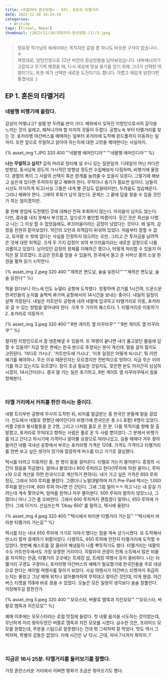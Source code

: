 ```yaml
---
title: <히말라야 환상방황> - EP1. 혼돈의 타멜거리
date: 2022-12-28 18:14:19
categories:
  - Writing
tags: [Travel, Nepal]
thumbnail: /2022/12/28/히말라야-환상방황-(1)/3.jpeg
---
```


> 정유정 작가님의 에세이와는 목적지만 같을 뿐 하나도 비슷한 구석이 없습니다..ㅎ <br>
> 제멋대로, 엉망진창으로 22년 버전의 환상방황을 담아보았습니다. 내부에너지가 고갈되고 무기력 해졌을 때, 다시 세상에 맞설 용기를 얻기 위해 그녀가 선택한 여행이기도, 또한 제가 선택한 새로운 도전이기도 합니다. 가볍고 재밌게 읽힌다면 좋겠네요 :)

## EP 1. 혼돈의 타멜거리

### 네팔행 비행기에 올랐다.

감상이 어떻냐고? 설렘 반 두려움 반이 크다. 해외에서 잊혀진 이방인으로서의 감각을 느끼는 것이 설레고, 헤쳐나가야 할 미지의 것들이 두렵다. 공항노숙 부터 타멜거리를 찾는 것. 포카라행 야간버스를 예매하는 일부터 포카라에 도착해 윈드폴까지 이동하는 일까지. 또한 앞으로 무얼하고 살아야 하는지에 대한 고민을 해야한다는 사실까지.

{% asset_img 1.JPG 320 400 "'네팔행 에어인디아'" "'네팔행 에어인디아'" %}

**나는 무얼하고 싶지?** 감히 머리로 정리해 낼 수나 있는 질문일까. 디테일이 아닌 커다란 방향성, 동서남북 정도의 거시적인 방향성 정도만 수립해보자 다짐하며, 비행기에 올랐다. 경험의 폭이 그 사람의 선택지 혹은 한계를 늘려줄 수 있을지 모른다. 그렇기에 해보고 싶은게 있다면 주저하지 말고 해봐야 한다. 무척이나 용기가 필요한 일이다. 남들의 시선도 의식하게 되고(사실 그들은 내게 별 관심도 없을테지만), 두려움도 엄습해온다. 그러나 해봐야 한다. 그래야 후회가 남지 않는다. 문제는 그 끝에 답을 찾을 수 있을 것인가 하는 점이겠지만.

올 한해 창업에 도전했던 것에 대해선 전혀 후회하지 않는다. 아쉬움이 남지도 않는다. 다만, 결과를 내지 못해서 부끄럽고, 앞으로가 불안할 따름이다. 웃긴 것은 최선을 다했고 나는 그 이상 할 수 없었음에도, 부끄러움이라는 감정이 남았다는 것이다. 왜 일까, 감정을 찬찬히 뜯어보았다. 약간의 오만과 죄책감이 뒤섞여 있었다. 처음부터 잘할 수 없고, 모자랄 수 밖에 없다는 사실을 인정하지 않으려는 오만, 그리고 큰 투자금을 날려먹은 것에 대한 죄책감. 크게 두 가지 감정이 섞여 부끄러움이라는 새로운 감정으로 나를 괴롭히고 있었다. 남아있던 감정의 정체를 이해하긴 했으나, 어떻게 처리할 수 있을지 아직은 잘 모르겠다. 조금은 힌트를 얻을 수 있을까, 한국에서 들고 온 서머싯 몸의 소설 한 권을 펼쳐 읽기 시작한다.

{% asset_img 2.jpeg 320 400 "'제목은 면도날, 술술 읽힌다'" "'제목은 면도날, 술술 읽힌다'" %}

책을 읽다보니 어느새 인도 뉴델리 공항에 도착했다. 방황하며 걷기를 1시간여, 드문드문 한국인들의 눈치를 슬쩍씩 봐가며 공항에서의 14시간을 보내는 중이다. 내일의 일정이 살짝 걱정된다. 내일은 카트만두 공항에 내려 네팔에 입국하고 타멜거리로 이동, 포카라로 갈 수 있는 방법을 알아내야 한다. 크게 두 가지의 퀘스트다. 1. 타멜거리로 이동하기 2. 포카라로 이동하기

{% asset_img 3.jpeg 320 400 "'8번 게이트 옆 라꾸라꾸'" "'8번 게이트 옆 라꾸라꾸'" %}

철저한 이방인으로서 잘 생존해낼 수 있을까. 또 여행이 끝나면 내가 품고왔던 물음에 답할 수 있을까? 지금 맞은 편에는 한국 분으로 추정되는 분이 계신데, 말을 걸지 말지도 고민된다. '어디로 가시냐', '카트만두에 가시냐', '이후 일정은 어떻게 되시냐', 뭐 이런 얘기를 해야하나. 무슨 이유 때문인지는 모르겠지만 전반적으로 멍하다. 지금 무슨 이야기를 하고 있는지도 모르겠다. 잠이 조금 필요한 것일지도. 맞은편 분도 어지간히 심심하시겠지. 14시간이라니. 결국 말 거는 일은 포기하고, 8번 게이트 옆 라꾸라꾸에서 잠을 청해본다.

<br>

### 타멜 거리에서 커피를 한잔 마시는 중이다.

네팔 트리부반 공항에 무사히 도착한 뒤, 비자를 발급받는 중 한국인 분들께 말을 걸었다. 인도에서 네팔로 향했던 에어인디아 비행기에 한국인은 총 (나 포함) 8명이 있었다. 커플 2쌍과 봉사활동을 온 2명, 그리고 나처럼 홀로 온 한 분. 다들 목적지를 향해 잘 출발했고, 포카라로 무턱대고 향하는 사람은 홀로 온 두 사람 뿐이었다. 그 분께서 비행기를 타고 간다고 하시기에 가격이나 알아볼 요량으로 따라나섰고, 길을 헤매다 겨우 찾아 들어간 네팔 국내선 공항에서 부르는 포카라행 가격은 120$. 가격도 가격이고 타멜거리를 한번 보고 싶은 생각이 컸기에 깔끔하게 버스를 타고 가기로 결심했다.

택시를 타려고 이동하던 중, 한 명이 말을 걸어온다. 타멜로 가는지 물어본다. 흥정의 시간이 왔음을 직감했다. 얼마냐 물었더니 800 루피라고 한다(1루피에 10원 꼴이니, 루피x10 으로 계산을 하면 한국식으로 계산하기 편하다). 내가 가고 싶은 가격은 650 루피 정도, 그래서 500 루피를 불렀다. 그랬더니 노발대발하며 저기 Pre-Paid 택시는 1,000 루피를 받는다며, 800 루피 아니면 안 간단다. 그래 그럼 말아ㅋㅋ 하고 나는 내 갈길 가려는데 계속 쫓아오며, 얼마를 원하냐 자꾸 물어본다. 500 루피라 말하지 않았느냐, 그랬더니 아니 그건 좀 오바란다. 그래서 600 루피까지 괜찮겠다 말하니, 650 루피에 가잔다. 그래 이거지. 선심쓰는척 'Okay 650' 를 말하고, 택시에 올랐다.

{% asset_img 4.jpeg 320 400 "'택시에서 바라본 타멜거리 가는길'" "'택시에서 바라본 타멜거리 가는길'" %}

택시를 타는 내내 650 루피에 가기로 이야기 했다는 점을 계속 상기시켰다. 또 도착해서 딴소리 할까 경계하기 위함이었다. 다행히도, 650 루피에 안전히 타멜거리에 도착할 수 있었다. 첫번째 퀘스트를 잘 클리어 해냈음이 나름 뿌듯하기도 했다. 타멜거리는 네팔의 수도 카트만두에서도 가장 유명한 거리이다. 히말라야 관광이 전체 소득에서 많은 비율을 차지하는 만큼, 타멜거리 곳곳에는 트레킹 샵, 트레킹 여행사 등이 즐비하다. 나는 타멜거리 구경도 구경이나, 포카라행 야간버스의 예매가 필요했기에 한국인들을 주로 대상으로 한다는 제이빌 여행사를 찾아가 보았다. 사실 여행사가 야간버스 티켓까지 취급하는지는 몰랐고 그냥 예매 위치나 알아볼까하여 무턱대고 찾아간 것인데, 이게 웬걸. 야간버스 티켓을 15$에 바로 끊을 수 있었다. 오늘은 모든 일정이 생각보다 술술 잘풀린다. 걱정해두길 잘한건가.

{% asset_img 5.jpeg 320 400 "'모모스타, 버팔로 뗌뚝과 치킨모모'" "'모모스타, 버팔로 뗌뚝과 치킨모모'" %}

예매 이후에는 모모스타라는 로컬 맛집에 들렀다. 첫 네팔 음식을 시도하는 것이었는데, 무난하게 미리 찾아두었던 버팔로 땜뚝과 치킨 모모를 시켰다. 실수한 것은, 프라이드 모모를 원했는데, 주문을 스팀으로 잘못했다는 건데 뭐 그럭저럭 잘 먹었다. 맛도 역시 그럭저럭, 특별히 감동은 없었다. 이제 시간은 낮 12시. 근데, 저녁 7시까지 뭐하지..?

<br>

### 지금은 16시 25분. 타멜거리를 둘러보기를 잘했다.

가장 혼란스러운 거리에서 어쩌면 평화가 조금은 찾아오기도 했다.
